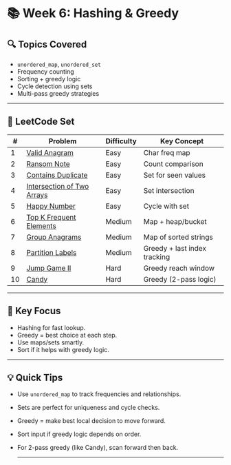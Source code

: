 # 📚 Week 6: Hashing & Greedy

## 🔍 Topics Covered

- `unordered_map`, `unordered_set`
- Frequency counting
- Sorting + greedy logic
- Cycle detection using sets
- Multi-pass greedy strategies

---

## 🧩 LeetCode Set

| #  | Problem | Difficulty | Key Concept |
|----|---------|------------|-------------|
| 1  | [Valid Anagram](https://leetcode.com/problems/valid-anagram/) | Easy | Char freq map |
| 2  | [Ransom Note](https://leetcode.com/problems/ransom-note/) | Easy | Count comparison |
| 3  | [Contains Duplicate](https://leetcode.com/problems/contains-duplicate/) | Easy | Set for seen values |
| 4  | [Intersection of Two Arrays](https://leetcode.com/problems/intersection-of-two-arrays/) | Easy | Set intersection |
| 5  | [Happy Number](https://leetcode.com/problems/happy-number/) | Easy | Cycle with set |
| 6  | [Top K Frequent Elements](https://leetcode.com/problems/top-k-frequent-elements/) | Medium | Map + heap/bucket |
| 7  | [Group Anagrams](https://leetcode.com/problems/group-anagrams/) | Medium | Map of sorted strings |
| 8  | [Partition Labels](https://leetcode.com/problems/partition-labels/) | Medium | Greedy + last index tracking |
| 9  | [Jump Game II](https://leetcode.com/problems/jump-game-ii/) | Hard | Greedy reach window |
| 10 | [Candy](https://leetcode.com/problems/candy/) | Hard | Greedy (2-pass logic) |

---

## 🧠 Key Focus

- Hashing for fast lookup.
- Greedy = best choice at each step.
- Use maps/sets smartly.
- Sort if it helps with greedy logic.

---

## 💡 Quick Tips

- Use `unordered_map` to track frequencies and relationships.
- Sets are perfect for uniqueness and cycle checks.
- Greedy = make best local decision to move forward.
- Sort input if greedy logic depends on order.
- For 2-pass greedy (like Candy), scan forward then back.

  ---
